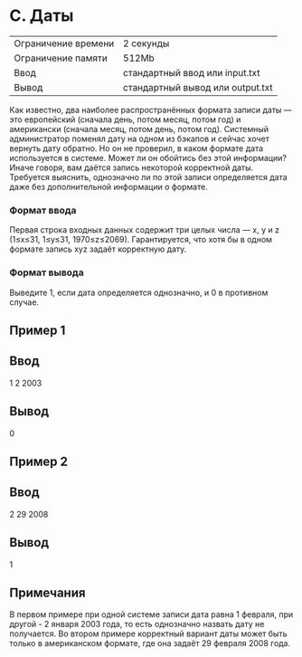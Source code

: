 # C. Даты
|  |  |
|--|--|
|Ограничение времени | 2 секунды |
|Ограничение памяти | 512Mb|
|Ввод | стандартный ввод или input.txt|
|Вывод | стандартный вывод или output.txt|

Как известно, два наиболее распространённых формата записи даты — это европейский (сначала день, потом месяц, потом год) и американски (сначала месяц, потом день, потом год). Системный администратор поменял дату на одном из бэкапов и сейчас хочет вернуть дату обратно. Но он не проверил, в каком формате дата используется в системе. Может ли он обойтись без этой информации?
Иначе говоря, вам даётся запись некоторой корректной даты. Требуется выяснить, однозначно ли по этой записи определяется дата даже без дополнительной информации о формате.

### Формат ввода

Первая строка входных данных содержит три целых числа — x, y и z (1≤x≤31, 1≤y≤31, 1970≤z≤2069). Гарантируется, что хотя бы в одном формате запись xyz задаёт корректную дату.

### Формат вывода

Выведите 1, если дата определяется однозначно, и 0 в противном случае. 


## Пример 1
## Ввод	
1 2 2003

## Вывод
0

## Пример 2
## Ввод	
2 29 2008

## Вывод
1

## Примечания

В первом примере при одной системе записи дата равна 1 февраля, при другой - 2 января 2003 года, то есть однозначно назвать дату не получается.
Во втором примере корректный вариант даты может быть только в американском формате, где она задаёт 29 февраля 2008 года.

